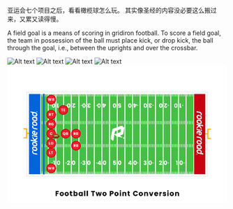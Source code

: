 亚运会七个项目之后，看看橄榄球怎么玩。
其实像圣经的内容没必要这么搬过来，又累又读得慢。

A field goal is a means of scoring in gridiron football. To score a field goal, the team in possession of the ball must place kick, or drop kick, the ball through the goal, i.e., between the uprights and over the crossbar.

![Alt text](/assets/football-yard-line.png) ![Alt text](/assets/football-end-line.png) ![Alt text](/assets/football-sideline.png) ![Alt text](/assets/football-goal-line.png) ![Alt text](/assets/football-two-point-conversion.png)